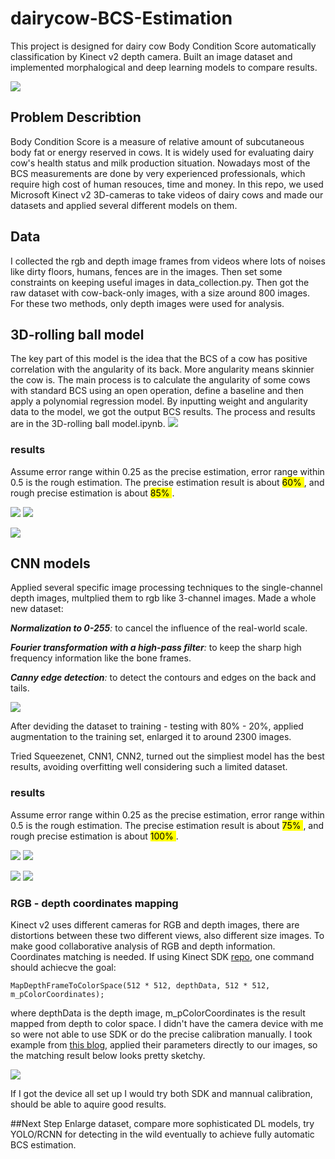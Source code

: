 # dairycow-BCS-Estimation
This project is designed for dairy cow Body Condition Score automatically classification by Kinect v2 depth camera. Built an image dataset and implemented morphalogical and deep learning models to compare results.

![](https://github.com/BobbyZ04/dairycow-BCS-classification/blob/main/cow_BCS.jpg)

## Problem Describtion
Body Condition Score is a measure of relative amount of subcutaneous body fat or energy reserved in cows. It is widely used for evaluating dairy cow's health status and milk production situation. Nowadays most of the BCS measurements are done by very experienced professionals, which require high cost of human resouces, time and money. In this repo, we used Microsoft Kinect v2 3D-cameras to take videos of dairy cows and made our datasets and applied several different models on them.

## Data
I collected the rgb and depth image frames from videos where lots of noises like dirty floors, humans, fences are in the images. Then set some constraints on keeping useful images in data_collection.py. Then got the raw dataset with cow-back-only images, with a size around 800 images. For these two methods, only depth images were used for analysis.

## 3D-rolling ball model
The key part of this model is the idea that the BCS of a cow has positive correlation with the angularity of its back. More angularity means skinnier the cow is.
The main process is to calculate the angularity of some cows with standard BCS using an open operation, define a baseline and then apply a polynomial regression model. By inputting weight and angularity data to the model, we got the output BCS results. The process and results are in the 3D-rolling ball model.ipynb.
![](https://github.com/BobbyZ04/dairycow-BCS-classification/blob/main/images/3d-rolling-ball-workflow.JPG)

### results
Assume error range within 0.25 as the precise estimation, error range within 0.5 is the rough estimation. The precise estimation result is about <mark> 60% </mark>, and rough precise estimation is about <mark> 85% </mark>.

![](https://github.com/BobbyZ04/dairycow-BCS-classification/blob/main/images/rollingball_result1.png)
![](https://github.com/BobbyZ04/dairycow-BCS-classification/blob/main/images/rollingball_result2.png)

![](https://github.com/BobbyZ04/dairycow-BCS-classification/blob/main/images/rollingball_result3.png)

## CNN models
Applied several specific image processing techniques to the single-channel depth images, multplied them to rgb like 3-channel images. Made a whole new dataset:

_**Normalization to 0-255**:_ to cancel the influence of the real-world scale.

_**Fourier transformation with a high-pass filter**:_ to keep the sharp high frequency information like the bone frames.

_**Canny edge detection**:_ to detect the contours and edges on the back and tails.

![](https://github.com/BobbyZ04/dairycow-BCS-classification/blob/main/multi-channels.png)

After deviding the dataset to training - testing with 80% - 20%, applied augmentation to the training set, enlarged it to around 2300 images.

Tried Squeezenet, CNN1, CNN2, turned out the simpliest model has the best results, avoiding overfitting well considering such a limited dataset.
### results
Assume error range within 0.25 as the precise estimation, error range within 0.5 is the rough estimation. The precise estimation result is about <mark> 75% </mark>, and rough precise estimation is about <mark> 100% </mark>.

![](https://github.com/BobbyZ04/dairycow-BCS-classification/blob/main/images/CNN_acc.png)
![](https://github.com/BobbyZ04/dairycow-BCS-classification/blob/main/images/CNN_loss.png)

![](https://github.com/BobbyZ04/dairycow-BCS-classification/blob/main/images/training_cm.png)
![](https://github.com/BobbyZ04/dairycow-BCS-classification/blob/main/images/testing_cm.png)

### RGB - depth coordinates mapping
Kinect v2 uses different cameras for RGB and depth images, there are distortions between these two different views, also different size images. To make good collaborative analysis of RGB and depth information. Coordinates matching is needed.
If using Kinect SDK [repo](https://github.com/microsoft/Azure-Kinect-Sensor-SDK), one command should achiecve the goal:
```
MapDepthFrameToColorSpace(512 * 512, depthData, 512 * 512, m_pColorCoordinates);
```
where depthData is the depth image,  m_pColorCoordinates is the result mapped from depth to color space.
I didn't have the camera device with me so were not able to use SDK or do the precise calibration manually. I took example from [this blog](https://www.lhyd.top/archives/339182.html), applied their parameters directly to our images, so the matching result below looks pretty sketchy. 

![](https://github.com/BobbyZ04/dairycow-BCS-classification/blob/main/images/coordinate_matching.JPG)

If I got the device all set up I would try both SDK and mannual calibration, should be able to aquire good results.

##Next Step
Enlarge dataset, compare more sophisticated DL models, try YOLO/RCNN for detecting in the wild eventually to achieve fully automatic BCS estimation.
